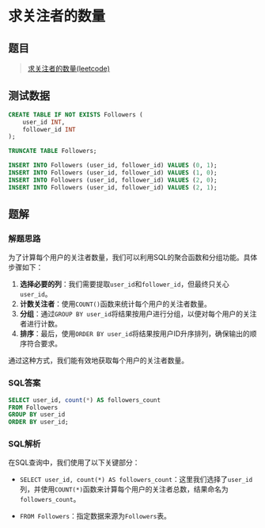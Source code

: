 # 求关注者的数量

## 题目

> [求关注者的数量(leetcode)](https://leetcode.cn/problems/find-followers-count/description/?envType=study-plan-v2&envId=sql-free-50)

## 测试数据

```sql
CREATE TABLE IF NOT EXISTS Followers (
    user_id INT,
    follower_id INT
);

TRUNCATE TABLE Followers;

INSERT INTO Followers (user_id, follower_id) VALUES (0, 1);
INSERT INTO Followers (user_id, follower_id) VALUES (1, 0);
INSERT INTO Followers (user_id, follower_id) VALUES (2, 0);
INSERT INTO Followers (user_id, follower_id) VALUES (2, 1);
```

## 题解

### 解题思路

为了计算每个用户的关注者数量，我们可以利用SQL的聚合函数和分组功能。具体步骤如下：

1. **选择必要的列**：我们需要提取`user_id`和`follower_id`，但最终只关心`user_id`。
2. **计数关注者**：使用`COUNT()`函数来统计每个用户的关注者数量。
3. **分组**：通过`GROUP BY user_id`将结果按用户进行分组，以便对每个用户的关注者进行计数。
4. **排序**：最后，使用`ORDER BY user_id`将结果按用户ID升序排列，确保输出的顺序符合要求。

通过这种方式，我们能有效地获取每个用户的关注者数量。

### SQL答案

```sql
SELECT user_id, count(*) AS followers_count
FROM Followers
GROUP BY user_id
ORDER BY user_id;
```

### SQL解析

在SQL查询中，我们使用了以下关键部分：

- `SELECT user_id, count(*) AS followers_count`：这里我们选择了`user_id`列，并使用`COUNT(*)`函数来计算每个用户的关注者总数，结果命名为`followers_count`。

- `FROM Followers`：指定数据来源为`Followers`表。